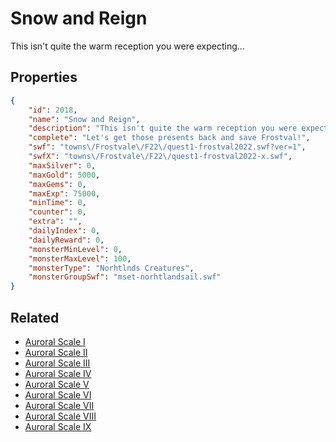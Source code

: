 # Snow and Reign

This isn't quite the warm reception you were expecting...

## Properties

```json
{
    "id": 2018,
    "name": "Snow and Reign",
    "description": "This isn't quite the warm reception you were expecting...",
    "complete": "Let's get those presents back and save Frostval!",
    "swf": "towns\/Frostvale\/F22\/quest1-frostval2022.swf?ver=1",
    "swfX": "towns\/Frostvale\/F22\/quest1-frostval2022-x.swf",
    "maxSilver": 0,
    "maxGold": 5000,
    "maxGems": 0,
    "maxExp": 75000,
    "minTime": 0,
    "counter": 0,
    "extra": "",
    "dailyIndex": 0,
    "dailyReward": 0,
    "monsterMinLevel": 0,
    "monsterMaxLevel": 100,
    "monsterType": "Norhtlnds Creatures",
    "monsterGroupSwf": "mset-norhtlandsail.swf"
}
```

## Related

- [Auroral Scale I](../items/21300-auroral-scale-i.md)
- [Auroral Scale II](../items/21301-auroral-scale-ii.md)
- [Auroral Scale III](../items/21302-auroral-scale-iii.md)
- [Auroral Scale IV](../items/21303-auroral-scale-iv.md)
- [Auroral Scale V](../items/21304-auroral-scale-v.md)
- [Auroral Scale VI](../items/21305-auroral-scale-vi.md)
- [Auroral Scale VII](../items/21306-auroral-scale-vii.md)
- [Auroral Scale VIII](../items/21307-auroral-scale-viii.md)
- [Auroral Scale IX](../items/21308-auroral-scale-ix.md)

